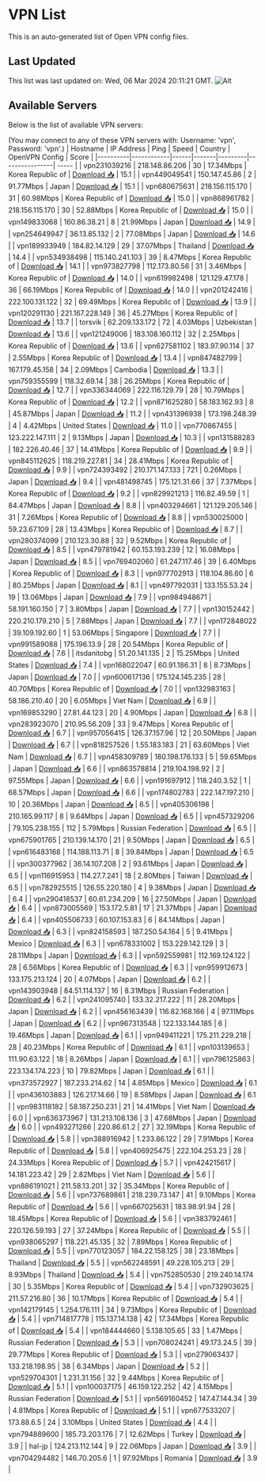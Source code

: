 # VPN List

This is an auto-generated list of Open VPN config files.

## Last Updated

This list was last updated on: Wed, 06 Mar 2024 20:11:21 GMT.
![Alt](https://repobeats.axiom.co/api/embed/186b98318ef1479477931607c1ad7d823f12451f.svg "Repobeats analytics image")

## Available Servers

Below is the list of available VPN servers:

(You may connect to any of these VPN servers with: Username: 'vpn', Password: 'vpn'.)
| Hostname | IP Address | Ping | Speed | Country | OpenVPN Config | Score |
|----------|------------|------|-------|---------|----------------| ----- |
| vpn231039216 | 218.148.86.206 | 30 | 17.34Mbps | Korea Republic of | [Download 📥](./configs/server_0_KR.ovpn) | 15.1 |
| vpn449049541 | 150.147.45.86 | 2 | 91.77Mbps | Japan | [Download 📥](./configs/server_1_JP.ovpn) | 15.1 |
| vpn680675631 | 218.156.115.170 | 31 | 60.98Mbps | Korea Republic of | [Download 📥](./configs/server_2_KR.ovpn) | 15.0 |
| vpn868961782 | 218.156.115.170 | 30 | 52.88Mbps | Korea Republic of | [Download 📥](./configs/server_3_KR.ovpn) | 15.0 |
| vpn149833068 | 160.86.38.21 | 8 | 21.99Mbps | Japan | [Download 📥](./configs/server_4_JP.ovpn) | 14.9 |
| vpn254649947 | 36.13.85.132 | 2 | 77.08Mbps | Japan | [Download 📥](./configs/server_5_JP.ovpn) | 14.6 |
| vpn189933949 | 184.82.14.129 | 29 | 37.07Mbps | Thailand | [Download 📥](./configs/server_6_TH.ovpn) | 14.4 |
| vpn534938498 | 115.140.241.103 | 39 | 8.47Mbps | Korea Republic of | [Download 📥](./configs/server_7_KR.ovpn) | 14.1 |
| vpn973827798 | 112.173.80.56 | 31 | 3.46Mbps | Korea Republic of | [Download 📥](./configs/server_8_KR.ovpn) | 14.0 |
| vpn619982498 | 121.129.47.178 | 36 | 66.19Mbps | Korea Republic of | [Download 📥](./configs/server_9_KR.ovpn) | 14.0 |
| vpn201242416 | 222.100.131.122 | 32 | 69.49Mbps | Korea Republic of | [Download 📥](./configs/server_10_KR.ovpn) | 13.9 |
| vpn120291130 | 221.167.228.149 | 36 | 45.27Mbps | Korea Republic of | [Download 📥](./configs/server_11_KR.ovpn) | 13.7 |
| torsvik | 62.209.133.172 | 72 | 4.03Mbps | Uzbekistan | [Download 📥](./configs/server_12_UZ.ovpn) | 13.6 |
| vpn121249006 | 183.108.160.112 | 32 | 2.25Mbps | Korea Republic of | [Download 📥](./configs/server_13_KR.ovpn) | 13.6 |
| vpn627581102 | 183.97.90.114 | 37 | 2.55Mbps | Korea Republic of | [Download 📥](./configs/server_14_KR.ovpn) | 13.4 |
| vpn847482799 | 167.179.45.158 | 34 | 2.09Mbps | Cambodia | [Download 📥](./configs/server_15_KH.ovpn) | 13.3 |
| vpn759355599 | 118.32.69.14 | 38 | 26.25Mbps | Korea Republic of | [Download 📥](./configs/server_16_KR.ovpn) | 12.7 |
| vpn336344069 | 222.116.129.79 | 28 | 10.79Mbps | Korea Republic of | [Download 📥](./configs/server_17_KR.ovpn) | 12.2 |
| vpn871625280 | 58.183.162.93 | 8 | 45.87Mbps | Japan | [Download 📥](./configs/server_18_JP.ovpn) | 11.2 |
| vpn431396938 | 173.198.248.39 | 4 | 4.42Mbps | United States | [Download 📥](./configs/server_19_US.ovpn) | 11.0 |
| vpn770867455 | 123.222.147.111 | 2 | 9.13Mbps | Japan | [Download 📥](./configs/server_20_JP.ovpn) | 10.3 |
| vpn131588283 | 182.226.40.46 | 37 | 14.41Mbps | Korea Republic of | [Download 📥](./configs/server_21_KR.ovpn) | 9.9 |
| vpn845112625 | 118.219.227.81 | 34 | 28.41Mbps | Korea Republic of | [Download 📥](./configs/server_22_KR.ovpn) | 9.9 |
| vpn724393492 | 210.171.147.133 | 721 | 0.26Mbps | Japan | [Download 📥](./configs/server_23_JP.ovpn) | 9.4 |
| vpn481498745 | 175.121.31.66 | 37 | 7.37Mbps | Korea Republic of | [Download 📥](./configs/server_24_KR.ovpn) | 9.2 |
| vpn829921213 | 116.82.49.59 | 1 | 84.47Mbps | Japan | [Download 📥](./configs/server_25_JP.ovpn) | 8.8 |
| vpn403294661 | 121.129.205.146 | 31 | 7.26Mbps | Korea Republic of | [Download 📥](./configs/server_26_KR.ovpn) | 8.8 |
| vpn530025000 | 59.23.67.109 | 28 | 13.43Mbps | Korea Republic of | [Download 📥](./configs/server_27_KR.ovpn) | 8.7 |
| vpn280374099 | 210.123.30.88 | 32 | 9.52Mbps | Korea Republic of | [Download 📥](./configs/server_28_KR.ovpn) | 8.5 |
| vpn479781942 | 60.153.193.239 | 12 | 16.08Mbps | Japan | [Download 📥](./configs/server_29_JP.ovpn) | 8.5 |
| vpn769402060 | 61.247.117.46 | 39 | 6.40Mbps | Korea Republic of | [Download 📥](./configs/server_30_KR.ovpn) | 8.3 |
| vpn977702913 | 118.104.86.60 | 6 | 80.25Mbps | Japan | [Download 📥](./configs/server_31_JP.ovpn) | 8.1 |
| vpn497792031 | 133.155.53.24 | 19 | 13.06Mbps | Japan | [Download 📥](./configs/server_32_JP.ovpn) | 7.9 |
| vpn984948671 | 58.191.160.150 | 7 | 3.80Mbps | Japan | [Download 📥](./configs/server_33_JP.ovpn) | 7.7 |
| vpn130152442 | 220.210.179.210 | 5 | 7.88Mbps | Japan | [Download 📥](./configs/server_34_JP.ovpn) | 7.7 |
| vpn172848022 | 39.109.192.60 | 1 | 53.06Mbps | Singapore | [Download 📥](./configs/server_35_SG.ovpn) | 7.7 |
| vpn991589088 | 175.196.13.9 | 28 | 20.54Mbps | Korea Republic of | [Download 📥](./configs/server_36_KR.ovpn) | 7.6 |
| itsdanitobg | 51.20.141.135 | 2 | 15.25Mbps | United States | [Download 📥](./configs/server_37_US.ovpn) | 7.4 |
| vpn168022047 | 60.91.186.31 | 8 | 8.73Mbps | Japan | [Download 📥](./configs/server_38_JP.ovpn) | 7.0 |
| vpn600617136 | 175.124.145.235 | 28 | 40.70Mbps | Korea Republic of | [Download 📥](./configs/server_39_KR.ovpn) | 7.0 |
| vpn132983163 | 58.186.210.40 | 20 | 6.05Mbps | Viet Nam | [Download 📥](./configs/server_40_VN.ovpn) | 6.9 |
| vpn169853290 | 27.81.44.123 | 20 | 4.90Mbps | Japan | [Download 📥](./configs/server_41_JP.ovpn) | 6.8 |
| vpn283923070 | 210.95.56.209 | 33 | 9.47Mbps | Korea Republic of | [Download 📥](./configs/server_42_KR.ovpn) | 6.7 |
| vpn957056415 | 126.37.157.96 | 12 | 20.50Mbps | Japan | [Download 📥](./configs/server_43_JP.ovpn) | 6.7 |
| vpn818257526 | 1.55.183.183 | 21 | 63.60Mbps | Viet Nam | [Download 📥](./configs/server_44_VN.ovpn) | 6.7 |
| vpn458309789 | 180.198.176.133 | 5 | 59.65Mbps | Japan | [Download 📥](./configs/server_45_JP.ovpn) | 6.6 |
| vpn863578814 | 219.104.198.92 | 2 | 97.55Mbps | Japan | [Download 📥](./configs/server_46_JP.ovpn) | 6.6 |
| vpn191697912 | 118.240.3.52 | 1 | 68.57Mbps | Japan | [Download 📥](./configs/server_47_JP.ovpn) | 6.6 |
| vpn174802783 | 222.147.197.210 | 10 | 20.36Mbps | Japan | [Download 📥](./configs/server_48_JP.ovpn) | 6.5 |
| vpn405306198 | 210.165.99.117 | 8 | 9.64Mbps | Japan | [Download 📥](./configs/server_49_JP.ovpn) | 6.5 |
| vpn457329206 | 79.105.238.155 | 112 | 5.79Mbps | Russian Federation | [Download 📥](./configs/server_50_RU.ovpn) | 6.5 |
| vpn675901765 | 210.139.14.170 | 21 | 9.50Mbps | Japan | [Download 📥](./configs/server_51_JP.ovpn) | 6.5 |
| vpn616483168 | 114.188.113.71 | 8 | 39.84Mbps | Japan | [Download 📥](./configs/server_52_JP.ovpn) | 6.5 |
| vpn300377962 | 36.14.107.208 | 2 | 93.61Mbps | Japan | [Download 📥](./configs/server_53_JP.ovpn) | 6.5 |
| vpn116915953 | 114.27.7.241 | 18 | 2.80Mbps | Taiwan | [Download 📥](./configs/server_54_TW.ovpn) | 6.5 |
| vpn782925515 | 126.55.220.180 | 4 | 9.38Mbps | Japan | [Download 📥](./configs/server_55_JP.ovpn) | 6.4 |
| vpn290418537 | 60.61.234.209 | 16 | 27.50Mbps | Japan | [Download 📥](./configs/server_56_JP.ovpn) | 6.4 |
| vpn873005569 | 153.172.5.81 | 17 | 21.37Mbps | Japan | [Download 📥](./configs/server_57_JP.ovpn) | 6.4 |
| vpn405506733 | 60.107.153.83 | 6 | 84.14Mbps | Japan | [Download 📥](./configs/server_58_JP.ovpn) | 6.3 |
| vpn824158593 | 187.250.54.164 | 5 | 9.41Mbps | Mexico | [Download 📥](./configs/server_59_MX.ovpn) | 6.3 |
| vpn678331002 | 153.229.142.129 | 3 | 28.11Mbps | Japan | [Download 📥](./configs/server_60_JP.ovpn) | 6.3 |
| vpn592559981 | 112.169.124.122 | 28 | 6.56Mbps | Korea Republic of | [Download 📥](./configs/server_61_KR.ovpn) | 6.3 |
| vpn959912673 | 133.175.213.124 | 20 | 4.07Mbps | Japan | [Download 📥](./configs/server_62_JP.ovpn) | 6.2 |
| vpn143903948 | 84.51.114.137 | 16 | 8.31Mbps | Russian Federation | [Download 📥](./configs/server_63_RU.ovpn) | 6.2 |
| vpn241095740 | 133.32.217.222 | 11 | 28.20Mbps | Japan | [Download 📥](./configs/server_64_JP.ovpn) | 6.2 |
| vpn456163439 | 116.82.168.166 | 4 | 97.11Mbps | Japan | [Download 📥](./configs/server_65_JP.ovpn) | 6.2 |
| vpn967313548 | 122.133.144.185 | 6 | 19.46Mbps | Japan | [Download 📥](./configs/server_66_JP.ovpn) | 6.1 |
| vpn949411221 | 175.211.229.218 | 28 | 40.23Mbps | Korea Republic of | [Download 📥](./configs/server_67_KR.ovpn) | 6.1 |
| vpn103139653 | 111.90.63.122 | 18 | 8.26Mbps | Japan | [Download 📥](./configs/server_68_JP.ovpn) | 6.1 |
| vpn796125863 | 223.134.174.223 | 10 | 79.82Mbps | Japan | [Download 📥](./configs/server_69_JP.ovpn) | 6.1 |
| vpn373572927 | 187.233.214.62 | 14 | 4.85Mbps | Mexico | [Download 📥](./configs/server_70_MX.ovpn) | 6.1 |
| vpn436103883 | 126.217.14.66 | 19 | 8.58Mbps | Japan | [Download 📥](./configs/server_71_JP.ovpn) | 6.1 |
| vpn983118182 | 58.187.250.231 | 21 | 14.41Mbps | Viet Nam | [Download 📥](./configs/server_72_VN.ovpn) | 6.0 |
| vpn636373967 | 131.213.108.136 | 3 | 47.68Mbps | Japan | [Download 📥](./configs/server_73_JP.ovpn) | 6.0 |
| vpn493271266 | 220.86.61.2 | 27 | 32.19Mbps | Korea Republic of | [Download 📥](./configs/server_74_KR.ovpn) | 5.8 |
| vpn388916942 | 1.233.86.122 | 29 | 7.91Mbps | Korea Republic of | [Download 📥](./configs/server_75_KR.ovpn) | 5.8 |
| vpn406925475 | 222.104.253.23 | 28 | 24.33Mbps | Korea Republic of | [Download 📥](./configs/server_76_KR.ovpn) | 5.7 |
| vpn424215617 | 14.181.223.42 | 29 | 2.82Mbps | Viet Nam | [Download 📥](./configs/server_77_VN.ovpn) | 5.6 |
| vpn886191021 | 211.58.13.201 | 32 | 35.34Mbps | Korea Republic of | [Download 📥](./configs/server_78_KR.ovpn) | 5.6 |
| vpn737689861 | 218.239.73.147 | 41 | 9.10Mbps | Korea Republic of | [Download 📥](./configs/server_79_KR.ovpn) | 5.6 |
| vpn667025631 | 183.98.91.94 | 28 | 18.45Mbps | Korea Republic of | [Download 📥](./configs/server_80_KR.ovpn) | 5.6 |
| vpn383792461 | 220.126.59.193 | 27 | 37.24Mbps | Korea Republic of | [Download 📥](./configs/server_81_KR.ovpn) | 5.5 |
| vpn938065297 | 118.221.45.135 | 32 | 7.89Mbps | Korea Republic of | [Download 📥](./configs/server_82_KR.ovpn) | 5.5 |
| vpn770123057 | 184.22.158.125 | 38 | 23.18Mbps | Thailand | [Download 📥](./configs/server_83_TH.ovpn) | 5.5 |
| vpn562248591 | 49.228.105.213 | 29 | 8.93Mbps | Thailand | [Download 📥](./configs/server_84_TH.ovpn) | 5.4 |
| vpn752850530 | 219.240.14.174 | 30 | 5.35Mbps | Korea Republic of | [Download 📥](./configs/server_85_KR.ovpn) | 5.4 |
| vpn732903625 | 211.57.216.80 | 36 | 10.17Mbps | Korea Republic of | [Download 📥](./configs/server_86_KR.ovpn) | 5.4 |
| vpn142179145 | 1.254.176.111 | 34 | 9.73Mbps | Korea Republic of | [Download 📥](./configs/server_87_KR.ovpn) | 5.4 |
| vpn714817778 | 115.137.14.138 | 42 | 17.34Mbps | Korea Republic of | [Download 📥](./configs/server_88_KR.ovpn) | 5.4 |
| vpn184444660 | 5.138.105.65 | 33 | 1.47Mbps | Russian Federation | [Download 📥](./configs/server_89_RU.ovpn) | 5.3 |
| vpn708024241 | 49.173.24.5 | 39 | 29.77Mbps | Korea Republic of | [Download 📥](./configs/server_90_KR.ovpn) | 5.3 |
| vpn279063437 | 133.218.198.95 | 38 | 6.34Mbps | Japan | [Download 📥](./configs/server_91_JP.ovpn) | 5.2 |
| vpn529704301 | 1.231.31.156 | 32 | 9.44Mbps | Korea Republic of | [Download 📥](./configs/server_92_KR.ovpn) | 5.1 |
| vpn100037175 | 46.159.122.252 | 42 | 4.15Mbps | Russian Federation | [Download 📥](./configs/server_93_RU.ovpn) | 5.1 |
| vpn569160452 | 147.47.144.34 | 39 | 4.81Mbps | Korea Republic of | [Download 📥](./configs/server_94_KR.ovpn) | 5.1 |
| vpn677533207 | 173.88.6.5 | 24 | 3.10Mbps | United States | [Download 📥](./configs/server_95_US.ovpn) | 4.4 |
| vpn794889600 | 185.73.203.176 | 7 | 12.62Mbps | Turkey | [Download 📥](./configs/server_96_TR.ovpn) | 3.9 |
| hal-jp | 124.213.112.144 | 9 | 22.06Mbps | Japan | [Download 📥](./configs/server_97_JP.ovpn) | 3.9 |
| vpn704294482 | 146.70.205.6 | 1 | 97.92Mbps | Romania | [Download 📥](./configs/server_98_RO.ovpn) | 3.9 |
